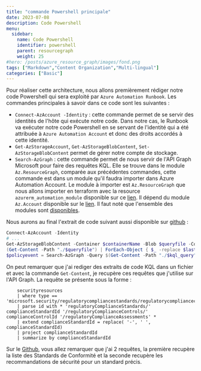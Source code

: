 ```yaml
---
title: "commande Powershell principale"
date: 2023-07-08
description: Code Powershell
menu:
  sidebar:
    name: Code Powershell
    identifier: powershell
    parent: resourcegraph
    weight: 25
#hero: /posts/azure_resource_graph/images/fond.png
tags: ["Markdown","Content Organization","Multi-lingual"]
categories: ["Basic"]
---
```


Pour réaliser cette architecture, nous allons premièrement rédiger notre code Powershell qui sera exploité par `Azure Automation Runbook`. Les commandes principales à savoir dans ce code sont les suivantes :

- `Connect-AzAccount -Identity` : cette commande permet de se servir des identités de l'hôte qui exécute notre code. Dans notre cas, le Runbook va exécuter notre code Powershell en se servant de l'identité qui a été attribuée à `Azure Automation Account` et donc des droits accordés à cette identité.
- `Get-AzStorageAccount`, `Get-AzStorageBlobContent`, `Set-AzStorageBlobContent` permet de gérer notre compte de stockage.
- `Search-AzGraph` : cette commande permet de nous servir de l'API Graph Microsoft pour faire des requêtes KQL. Elle se trouve dans le module `Az.ResourceGraph`, comparée aux précédentes commandes, cette commande est dans un module qu'il faudra importer dans Azure Automation Account. Le module à importer est `Az.ResourceGraph` que nous allons importer en terraform avec la resource `azurerm_automation_module` disponible sur ce [lien](https://www.powershellgallery.com/api/v2/package/Az.ResourceGraph/0.13.0). Il dépend du module `Az.Account` disponible sur le [lien](https://www.powershellgallery.com/api/v2/package/Az.Accounts/2.12.4). Il faut noté que l'ensemble des modules sont [disponibles](https://www.powershellgallery.com/packages).

Nous aurons au final l'extrait de code suivant aussi disponible sur [github](https://github.com/aubinaso/DefenderForCloudAutomate/blob/main/get_compliance.ps1) :

```PowerShell
Connect-AzAccount -Identity
# ...
Get-AzStorageBlobContent -Container $containerName -Blob $queryfile -Context $Context -Destination "./$queryfile" -Force
(Get-Content -Path "./$queryfile") | ForEach-Object { $_ -replace $lastStandard, $newStandard } | Set-Content -Path "./$kql_query"
$policyevent = Search-AzGraph -Query $(Get-Content -Path "./$kql_query" -raw)
```

On peut remarquer que j'ai rediger des extraits de code KQL dans un fichier et avec la commande `Get-Content`, je recupère ces requêtes que j'utilise sur l'API Graph.
La requête se présente sous la forme :

```
    securityresources
    | where type == 'microsoft.security/regulatorycompliancestandards/regulatorycompliancecontrols/regulatorycomplianceassessments'
    | parse id with * 'regulatoryComplianceStandards/' complianceStandardId '/regulatoryComplianceControls/' complianceControlId '/regulatoryComplianceAssessments' *
    | extend complianceStandardId = replace( '-', ' ', complianceStandardId)
    | project complianceStandardId
    | summarize by complianceStandardId
```

Sur le [Github](https://github.com/aubinaso/DefenderForCloudAutomate/tree/main), vous allez remarquer que j'ai 2 requêtes, la première recupère la liste des Standards de Conformité et la seconde recupère les recommandations de sécurité pour un standard précis.